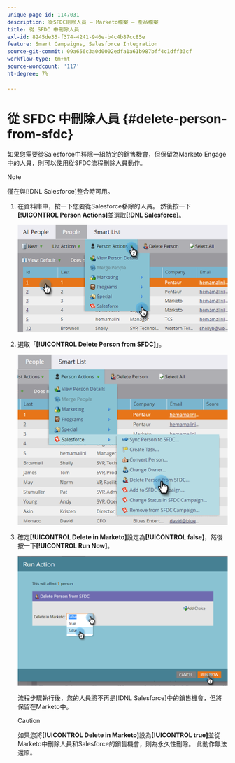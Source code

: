 ```yaml
---
unique-page-id: 1147031
description: 從SFDC刪除人員 — Marketo檔案 — 產品檔案
title: 從 SFDC 中刪除人員
exl-id: 8245de35-f374-4241-946e-b4c4b87cc85e
feature: Smart Campaigns, Salesforce Integration
source-git-commit: 09a656c3a0d0002edfa1a61b987bff4c1dff33cf
workflow-type: tm+mt
source-wordcount: '117'
ht-degree: 7%

---
```


# 從 SFDC 中刪除人員 {#delete-person-from-sfdc}

如果您需要從Salesforce中移除一組特定的銷售機會，但保留為Marketo Engage中的人員，則可以使用從SFDC流程刪除人員動作。

>[!NOTE]
>
>僅在與[!DNL Salesforce]整合時可用。

1. 在資料庫中，按一下您要從Salesforce移除的人員。 然後按一下&#x200B;**[!UICONTROL Person Actions]**&#x200B;並選取&#x200B;**[!DNL Salesforce]**。

   ![](assets/delete-person-from-sfdc-1.png)

1. 選取「**[!UICONTROL Delete Person from SFDC]**」。

   ![](assets/delete-person-from-sfdc-2.png)

1. 確定&#x200B;**[!UICONTROL Delete in Marketo]**&#x200B;設定為&#x200B;**[!UICONTROL false]**，然後按一下&#x200B;**[!UICONTROL Run Now]**。

   ![](assets/delete-person-from-sfdc-3.png)

   流程步驟執行後，您的人員將不再是[!DNL Salesforce]中的銷售機會，但將保留在Marketo中。

   >[!CAUTION]
   >
   >如果您將&#x200B;**[!UICONTROL Delete in Marketo]**&#x200B;設為&#x200B;**[!UICONTROL true]**&#x200B;並從Marketo中刪除人員和Salesforce的銷售機會，則為永久性刪除。 此動作無法還原。
